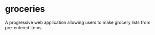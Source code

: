 # groceries
A progressive web application allowing users to make grocery lists from pre-entered items.
